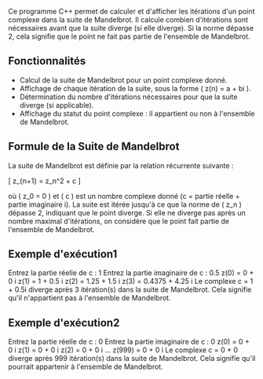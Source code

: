 Ce programme C++ permet de calculer et d'afficher les itérations d'un point complexe dans la suite de Mandelbrot. 
Il calcule combien d'itérations sont nécessaires avant que la suite diverge (si elle diverge). Si la norme dépasse
2, cela signifie que le point ne fait pas partie de l'ensemble de Mandelbrot.

## Fonctionnalités

- Calcul de la suite de Mandelbrot pour un point complexe donné.
- Affichage de chaque itération de la suite, sous la forme \( z(n) = a + bi \).
- Détermination du nombre d'itérations nécessaires pour que la suite diverge (si applicable).
- Affichage du statut du point complexe : il appartient ou non à l'ensemble de Mandelbrot.

## Formule de la Suite de Mandelbrot

La suite de Mandelbrot est définie par la relation récurrente suivante :

\[
z_{n+1} = z_n^2 + c
\]

où \( z_0 = 0 \) et \( c \) est un nombre complexe donné (c = partie réelle + partie imaginaire i). 
La suite est itérée jusqu'à ce que la norme de \( z_n \) dépasse 2, indiquant que le point diverge. 
Si elle ne diverge pas après un nombre maximal d'itérations, on considère que le point fait partie de l'ensemble de Mandelbrot.


## Exemple d'exécution1
Entrez la partie réelle de c : 1 
Entrez la partie imaginaire de c : 0.5 
z(0) = 0 + 0 i 
z(1) = 1 + 0.5 i 
z(2) = 1.25 + 1.5 i 
z(3) = 0.4375 + 4.25 i 
Le complexe c = 1 + 0.5i diverge après 3 itération(s) dans la suite de Mandelbrot.
Cela signifie qu'il n'appartient pas à l'ensemble de Mandelbrot.

## Exemple d'exécution2
Entrez la partie réelle de c : 0 
Entrez la partie imaginaire de c : 0
z(0) = 0 + 0 i 
z(1) = 0 + 0 i 
z(2) = 0 + 0 i 
...
z(999) = 0 + 0 i 
Le complexe c = 0 + 0 diverge après 999 itération(s) dans la suite de Mandelbrot.
Cela signifie qu'il pourrait appartenir à l'ensemble de Mandelbrot.
